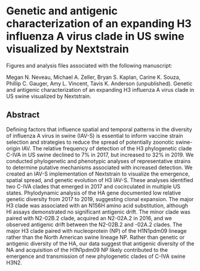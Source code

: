 # Genetic and antigenic characterization of an expanding H3 influenza A virus clade in US swine visualized by Nextstrain 
Figures and analysis files associated with the following manuscript: 

Megan N. Neveau, Michael A. Zeller, Bryan S. Kaplan, Carine K. Souza, Phillip C. Gauger, Amy L. Vincent, Tavis K. Anderson (unpublished). Genetic and antigenic characterization of an expanding H3 influenza A virus clade in US swine visualized by Nextstrain. 

## Abstract
Defining factors that influence spatial and temporal patterns in the diversity of influenza A virus in swine (IAV-S) is essential to inform vaccine strain selection and strategies to reduce the spread of potentially zoonotic swine-origin IAV. The relative frequency of detection of the H3 phylogenetic clade C-IVA in US swine declined to 7% in 2017, but increased to 32% in 2019. We conducted phylogenetic and phenotypic analyses of representative strains to determine putative mechanisms associated with increased detection. We created an IAV-S implementation of Nextstrain to visualize the emergence, spatial spread, and genetic evolution of H3 IAV-S. These analyses identified two C-IVA clades that emerged in 2017 and cocirculated in multiple US states. Phylodynamic analysis of the HA gene documented low relative genetic diversity from 2017 to 2019, suggesting clonal expansion. The major H3 clade was associated with an N156H amino acid substitution, although HI assays demonstrated no significant antigenic drift. The minor clade was paired with N2-02B.2 clade, acquired an N2-02A.2 in 2016, and we observed antigenic drift between the N2-02B.2 and -02A.2 clades. The major H3 clade paired with nucleoprotein (NP) of the H1N1pdm09 lineage rather than the North American swine lineage NP. Rather than genetic or antigenic diversity of the HA, our data suggest that antigenic diversity of the NA and acquisition of the H1N1pdm09 NP likely contributed to the emergence and transmission of new phylogenetic clades of C-IVA swine H3N2. 
